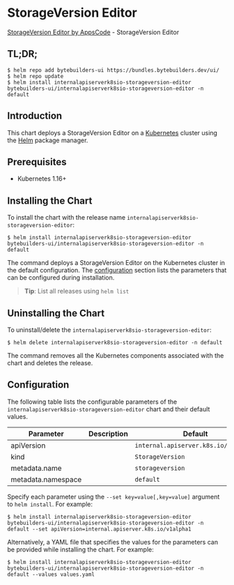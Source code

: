 # StorageVersion Editor

[StorageVersion Editor by AppsCode](https://byte.builders) - StorageVersion Editor

## TL;DR;

```console
$ helm repo add bytebuilders-ui https://bundles.bytebuilders.dev/ui/
$ helm repo update
$ helm install internalapiserverk8sio-storageversion-editor bytebuilders-ui/internalapiserverk8sio-storageversion-editor -n default
```

## Introduction

This chart deploys a StorageVersion Editor on a [Kubernetes](http://kubernetes.io) cluster using the [Helm](https://helm.sh) package manager.

## Prerequisites

- Kubernetes 1.16+

## Installing the Chart

To install the chart with the release name `internalapiserverk8sio-storageversion-editor`:

```console
$ helm install internalapiserverk8sio-storageversion-editor bytebuilders-ui/internalapiserverk8sio-storageversion-editor -n default
```

The command deploys a StorageVersion Editor on the Kubernetes cluster in the default configuration. The [configuration](#configuration) section lists the parameters that can be configured during installation.

> **Tip**: List all releases using `helm list`

## Uninstalling the Chart

To uninstall/delete the `internalapiserverk8sio-storageversion-editor`:

```console
$ helm delete internalapiserverk8sio-storageversion-editor -n default
```

The command removes all the Kubernetes components associated with the chart and deletes the release.

## Configuration

The following table lists the configurable parameters of the `internalapiserverk8sio-storageversion-editor` chart and their default values.

|     Parameter      | Description |               Default                |
|--------------------|-------------|--------------------------------------|
| apiVersion         |             | `internal.apiserver.k8s.io/v1alpha1` |
| kind               |             | `StorageVersion`                     |
| metadata.name      |             | `storageversion`                     |
| metadata.namespace |             | `default`                            |


Specify each parameter using the `--set key=value[,key=value]` argument to `helm install`. For example:

```console
$ helm install internalapiserverk8sio-storageversion-editor bytebuilders-ui/internalapiserverk8sio-storageversion-editor -n default --set apiVersion=internal.apiserver.k8s.io/v1alpha1
```

Alternatively, a YAML file that specifies the values for the parameters can be provided while
installing the chart. For example:

```console
$ helm install internalapiserverk8sio-storageversion-editor bytebuilders-ui/internalapiserverk8sio-storageversion-editor -n default --values values.yaml
```
